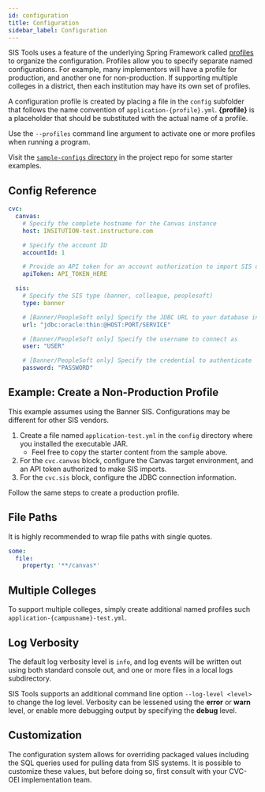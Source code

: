 ```yaml
---
id: configuration
title: Configuration
sidebar_label: Configuration
---
```


SIS Tools uses a feature of the underlying Spring Framework called [profiles](https://docs.spring.io/spring-boot/docs/2.3.1.RELEASE/reference/html/spring-boot-features.html#boot-features-profiles) to organize the configuration. Profiles allow you to specify separate named configurations. For example, many implementors will have a profile for production, and another one for non-production. If supporting multiple colleges in a district, then each institution may have its own set of profiles. 

A configuration profile is created by placing a file in the `config` subfolder that follows the name convention of `application-{profile}.yml`. **{profile}** is a placeholder that should be substituted with the actual name of a profile.

Use the `--profiles` command line argument to activate one or more profiles when running a program.

Visit the [`sample-configs` directory](https://github.com/cloudmation-llc/cvc-oei-sis-tools/tree/master/sample-configs) in the project repo for some starter examples.

## Config Reference

```yaml
cvc:
  canvas:
    # Specify the complete hostname for the Canvas instance
    host: INSITUTION-test.instructure.com

    # Specify the account ID
    accountId: 1

    # Provide an API token for an account authorization to import SIS data
    apiToken: API_TOKEN_HERE

  sis:
    # Specify the SIS type (banner, colleague, peoplesoft)
    type: banner

    # [Banner/PeopleSoft only] Specify the JDBC URL to your database instance
    url: "jdbc:oracle:thin:@HOST:PORT/SERVICE"

    # [Banner/PeopleSoft only] Specify the username to connect as
    user: "USER"

    # [Banner/PeopleSoft only] Specify the credential to authenticate
    password: "PASSWORD"
```

## Example: Create a Non-Production Profile

This example assumes using the Banner SIS. Configurations may be different for other SIS vendors.

1. Create a file named `application-test.yml` in the `config` directory where you installed the executable JAR.
    * Feel free to copy the starter content from the sample above.
2. For the `cvc.canvas` block, configure the Canvas target environment, and an API token authorized to make SIS imports.
3. For the `cvc.sis` block, configure the JDBC connection information.

Follow the same steps to create a production profile.

## File Paths

It is highly recommended to wrap file paths with single quotes.

```yaml
some:
  file:
    property: '**/canvas*'
```

## Multiple Colleges

To support multiple colleges, simply create additional named profiles such `application-{campusname}-test.yml`.

## Log Verbosity

The default log verbosity level is `info`, and log events will be written out using both standard console out, and one or more files in a local logs subdirectory.

SIS Tools supports an additional command line option `--log-level <level>` to change the log level. Verbosity can be lessened using the **error** or **warn** level, or enable more debugging output by specifying the **debug** level.

## Customization

The configuration system allows for overriding packaged values including the SQL queries used for pulling data from SIS systems. It is possible to customize these values, but before doing so, first consult with your CVC-OEI implementation team.